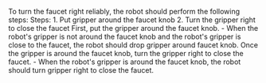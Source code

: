 To turn the faucet right reliably, the robot should perform the following steps:
    Steps:  1. Put gripper around the faucet knob  2. Turn the gripper right to close the faucet
    First, put the gripper around the faucet knob.
    - When the robot's gripper is not around the faucet knob and the robot's gripper is close to the faucet, the robot should drop gripper around faucet knob.
    Once the gripper is around the faucet knob, turn the gripper right to close the faucet.
    - When the robot's gripper is around the faucet knob, the robot should turn gripper right to close the faucet.